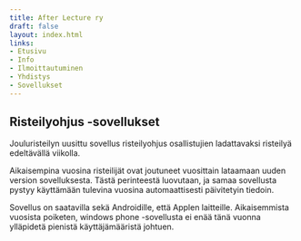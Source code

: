 ```yaml
---
title: After Lecture ry
draft: false
layout: index.html
links:
- Etusivu
- Info
- Ilmoittautuminen
- Yhdistys
- Sovellukset
---
```


## Risteilyohjus -sovellukset

Jouluristeilyn uusittu sovellus risteilyohjus osallistujien ladattavaksi risteilyä edeltävällä viikolla.

Aikaisempina vuosina risteilijät ovat joutuneet vuosittain lataamaan uuden version sovelluksesta. Tästä perinteestä luovutaan,
ja samaa sovellusta pystyy käyttämään tulevina vuosina automaattisesti päivitetyin tiedoin.

Sovellus on saatavilla sekä Androidille, että Applen laitteille. Aikaisemmista vuosista poiketen, windows phone -sovellusta ei enää tänä vuonna ylläpidetä pienistä käyttäjämääristä johtuen.